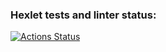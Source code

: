### Hexlet tests and linter status:
[![Actions Status](https://github.com/avtarrr/python-project-49/workflows/hexlet-check/badge.svg)](https://github.com/avtarrr/python-project-49/actions)